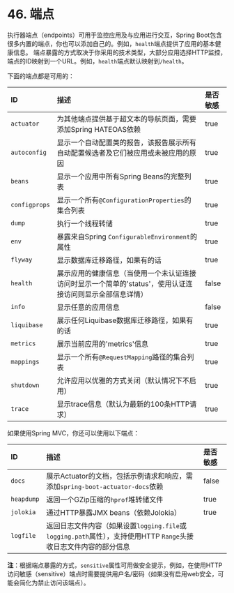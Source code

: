 # 46. 端点

执行器端点（endpoints）可用于监控应用及与应用进行交互，Spring Boot包含很多内置的端点，你也可以添加自己的。例如，`health`端点提供了应用的基本健康信息。 端点暴露的方式取决于你采用的技术类型，大部分应用选择HTTP监控，端点的ID映射到一个URL。例如，`health`端点默认映射到`/health`。

下面的端点都是可用的：

| ID | 描述 | 是否敏感 |
| :--- | :--- | :--- |
| `actuator` | 为其他端点提供基于超文本的导航页面，需要添加Spring HATEOAS依赖 | true |
| `autoconfig` | 显示一个自动配置类的报告，该报告展示所有自动配置候选者及它们被应用或未被应用的原因 | true |
| `beans` | 显示一个应用中所有Spring Beans的完整列表 | true |
| `configprops` | 显示一个所有`@ConfigurationProperties`的集合列表 | true |
| `dump` | 执行一个线程转储 | true |
| `env` | 暴露来自Spring `ConfigurableEnvironment`的属性 | true |
| `flyway` | 显示数据库迁移路径，如果有的话 | true |
| `health` | 展示应用的健康信息（当使用一个未认证连接访问时显示一个简单的'status'，使用认证连接访问则显示全部信息详情） | false |
| `info` | 显示任意的应用信息 | false |
| `liquibase` | 展示任何Liquibase数据库迁移路径，如果有的话 | true |
| `metrics` | 展示当前应用的'metrics'信息 | true |
| `mappings` | 显示一个所有`@RequestMapping`路径的集合列表 | true |
| `shutdown` | 允许应用以优雅的方式关闭（默认情况下不启用） | true |
| `trace` | 显示trace信息（默认为最新的100条HTTP请求） | true |

如果使用Spring MVC，你还可以使用以下端点：

| ID | 描述 | 是否敏感 |
| :--- | :--- | :--- |
| `docs` | 展示Actuator的文档，包括示例请求和响应，需添加`spring-boot-actuator-docs`依赖 | false |
| `heapdump` | 返回一个GZip压缩的`hprof`堆转储文件 | true |
| `jolokia` | 通过HTTP暴露JMX beans（依赖Jolokia） | true |
| `logfile` | 返回日志文件内容（如果设置`logging.file`或`logging.path`属性），支持使用HTTP `Range`头接收日志文件内容的部分信息 |  |

**注**：根据端点暴露的方式，`sensitive`属性可用做安全提示，例如，在使用HTTP访问敏感（sensitive）端点时需要提供用户名/密码（如果没有启用web安全，可能会简化为禁止访问该端点）。


